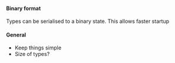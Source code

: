 #### Binary format

Types can be serialised to a binary state. This allows faster startup

#### General

- Keep things simple
- Size of types?

